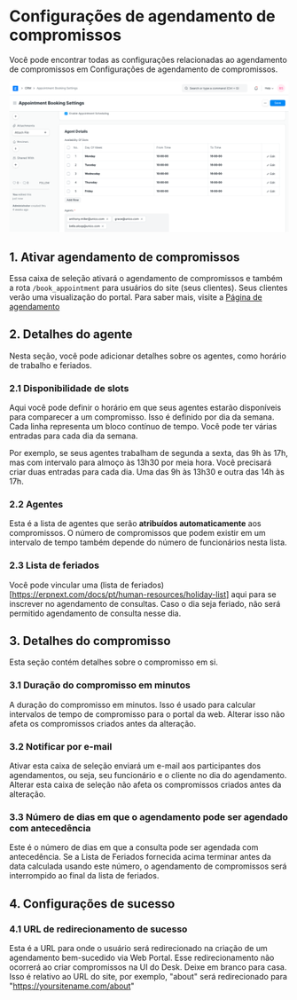 # Configurações de agendamento de compromissos



Você pode encontrar todas as configurações relacionadas ao agendamento de compromissos em Configurações de agendamento de compromissos.


![Configurações de reserva de compromisso](/files/appointment-booking-settings.png)


## 1. Ativar agendamento de compromissos


Essa caixa de seleção ativará o agendamento de compromissos e também a rota `/book_appointment` para usuários do site (seus clientes). Seus clientes verão uma visualização do portal. Para saber mais, visite a [Página de agendamento](/docs/pt/CRM/appointment)


## 2. Detalhes do agente


Nesta seção, você pode adicionar detalhes sobre os agentes, como horário de trabalho e feriados.


### 2.1 Disponibilidade de slots


Aqui você pode definir o horário em que seus agentes estarão disponíveis para comparecer a um compromisso. Isso é definido por dia da semana. Cada linha representa um bloco contínuo de tempo. Você pode ter várias entradas para cada dia da semana.


Por exemplo, se seus agentes trabalham de segunda a sexta, das 9h às 17h, mas com intervalo para almoço às 13h30 por meia hora. Você precisará criar duas entradas para cada dia. Uma das 9h às 13h30 e outra das 14h às 17h.


### 2.2 Agentes


Esta é a lista de agentes que serão **atribuídos automaticamente** aos compromissos. O número de compromissos que podem existir em um intervalo de tempo também depende do número de funcionários nesta lista.


### 2.3 Lista de feriados


Você pode vincular uma (lista de feriados)[https://erpnext.com/docs/pt/human-resources/holiday-list] aqui para se inscrever no agendamento de consultas. Caso o dia seja feriado, não será permitido agendamento de consulta nesse dia.


## 3. Detalhes do compromisso


Esta seção contém detalhes sobre o compromisso em si.


### 3.1 Duração do compromisso em minutos


A duração do compromisso em minutos. Isso é usado para calcular intervalos de tempo de compromisso para o portal da web. Alterar isso não afeta os compromissos criados antes da alteração.


### 3.2 Notificar por e-mail


Ativar esta caixa de seleção enviará um e-mail aos participantes dos agendamentos, ou seja, seu funcionário e o cliente no dia do agendamento. Alterar esta caixa de seleção não afeta os compromissos criados antes da alteração.


### 3.3 Número de dias em que o agendamento pode ser agendado com antecedência


Este é o número de dias em que a consulta pode ser agendada com antecedência. Se a Lista de Feriados fornecida acima terminar antes da data calculada usando este número, o agendamento de compromissos será interrompido ao final da lista de feriados.


## 4. Configurações de sucesso


### 4.1 URL de redirecionamento de sucesso


Esta é a URL para onde o usuário será redirecionado na criação de um agendamento bem-sucedido via Web Portal. Esse redirecionamento não ocorrerá ao criar compromissos na UI do Desk.
Deixe em branco para casa. Isso é relativo ao URL do site, por exemplo, "about" será redirecionado para "https://yoursitename.com/about"



